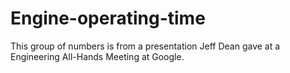 # Engine-operating-time
This group of numbers is from a presentation Jeff Dean gave at a Engineering All-Hands Meeting at Google.
